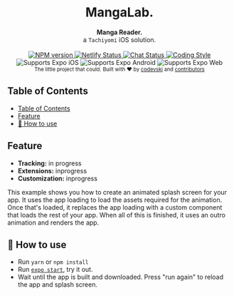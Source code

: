 <h1 align="center">MangaLab.</h1>
<div align="center">
  <strong>Manga Reader.</strong>
</div>
<div align="center">
  a <code>Tachiyomi</code> iOS solution.
</div>
<br />

<div align="center">
  <!-- Node version -->
  <a href="#">
    <img src="https://img.shields.io/node/v/discord.js"
      alt="NPM version" />
  </a>
  <!-- Netlify Status -->
  <a href="#">
    <img src="https://api.netlify.com/api/v1/badges/5be47efd-4782-4d38-a0a0-74394b7c0c59/deploy-status"
      alt="Netlify Status" />
  </a>

  <!-- Chat Status -->
  <a href="#">
    <img src="https://img.shields.io/discord/426035845531959297"
      alt="Chat Status" />
  </a>
  <!-- Code Style -->
  <a href="https://standardjs.com">
    <img src="https://img.shields.io/**badge**/code%20style-standard-brightgreen.svg?style=flat-square"
      alt="Coding Style" />
  </a>
</div>
<div align="center">
  <!-- iOS -->
  <img alt="Supports Expo iOS" longdesc="Supports Expo iOS" src="https://img.shields.io/badge/iOS-4630EB.svg?style=flat-square&logo=APPLE&labelColor=999999&logoColor=fff" />
  <!-- Android -->
  <img alt="Supports Expo Android" longdesc="Supports Expo Android" src="https://img.shields.io/badge/Android-4630EB.svg?style=flat-square&logo=ANDROID&labelColor=A4C639&logoColor=fff" />
  <!-- Web -->
  <img alt="Supports Expo Web" longdesc="Supports Expo Web" src="https://img.shields.io/badge/web-4630EB.svg?style=flat-square&logo=GOOGLE-CHROME&labelColor=4285F4&logoColor=fff" />
</div>

<div align="center">
  <sub>The little project that could. Built with ❤︎ by
  <a href="https://twitter.com/#">codevski</a> and
  <a href="#">
    contributors
  </a>
</div>

## Table of Contents

- [Table of Contents](#table-of-contents)
- [Feature](#feature)
- [🚀 How to use](#-how-to-use)

## Feature

- **Tracking:** in progress
- **Extensions:** inprogress
- **Customization:** inprogress

This example shows you how to create an animated splash screen for your app. It uses the app loading to load the assets required for the animation. Once that's loaded, it replaces the app loading with a custom component that loads the rest of your app. When all of this is finished, it uses an outro animation and renders the app.

## 🚀 How to use

- Run `yarn` or `npm install`
- Run [`expo start`](https://docs.expo.io/versions/latest/workflow/expo-cli/), try it out.
- Wait until the app is built and downloaded. Press "run again" to reload the app and splash screen.
